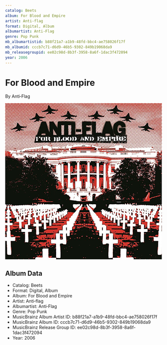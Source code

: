 ```yaml
---
catalog: Beets
album: For Blood and Empire
artist: Anti‐flag
format: Digital, Album
albumartist: Anti‐Flag
genre: Pop Punk
mb_albumartistid: b88f21a7-a1b9-48fd-bbc4-ae758026f17f
mb_albumid: cccb7c71-d6d9-46b5-9302-849b19068da9
mb_releasegroupid: ee02c98d-8b3f-3958-8a6f-1dac3f472094
year: 2006
---
```


# For Blood and Empire

By Anti‐Flag

![](../../assets/beetscovers/Anti‐flag-For_Blood_and_Empire.jpg)

## Album Data

- Catalog: Beets
- Format: Digital, Album
- Album: For Blood and Empire
- Artist: Anti‐flag
- Albumartist: Anti‐Flag
- Genre: Pop Punk
- MusicBrainz Album Artist ID: b88f21a7-a1b9-48fd-bbc4-ae758026f17f
- MusicBrainz Album ID: cccb7c71-d6d9-46b5-9302-849b19068da9
- MusicBrainz Release Group ID: ee02c98d-8b3f-3958-8a6f-1dac3f472094
- Year: 2006

